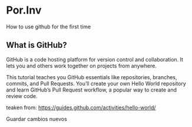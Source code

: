 ﻿# Por.Inv
How to use github for the first time

## What is GitHub?

GitHub is a code hosting platform for version control and collaboration. It lets you and others work together on projects from anywhere.

This tutorial teaches you GitHub essentials like repositories, branches, commits, and Pull Requests. You’ll create your own Hello World repository and learn GitHub’s Pull Request workflow, a popular way to create and review code.

teaken from: https://guides.github.com/activities/hello-world/

Guardar cambios nuevos